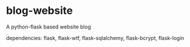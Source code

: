 # blog-website
A python-flask based website blog

dependencies: flask, flask-wtf, flask-sqlalchemy, flask-bcrypt, flask-login
